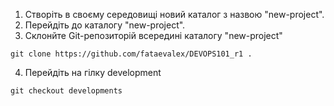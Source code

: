 1. Створіть в своєму середовищі новий каталог з назвою "new-project".
2. Перейдіть до каталогу "new-project".
3. Склонйте  Git-репозиторій всередині каталогу "new-project"
```
git clone https://github.com/fataevalex/DEVOPS101_r1 .
```
4. Перейдіть на гілку development
```
git checkout developments
```

    
